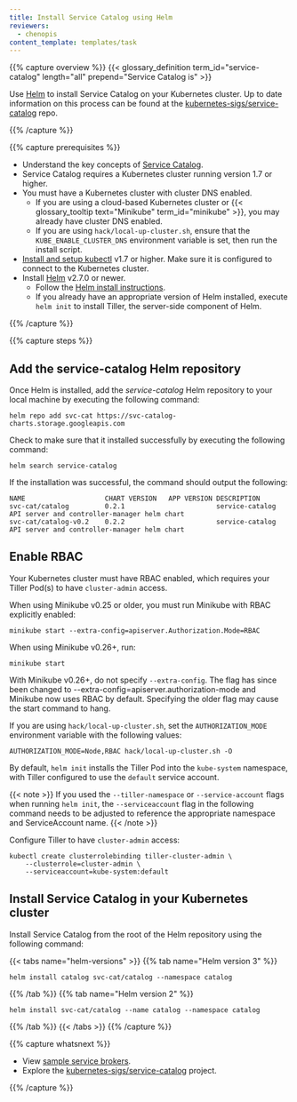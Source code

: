 ```yaml
---
title: Install Service Catalog using Helm
reviewers:
  - chenopis
content_template: templates/task
---
```


{{% capture overview %}}
{{< glossary_definition term_id="service-catalog" length="all" prepend="Service Catalog is" >}}

Use [Helm](https://helm.sh/) to install Service Catalog on your Kubernetes
cluster. Up to date information on this process can be found at the
[kubernetes-sigs/service-catalog](https://github.com/kubernetes-sigs/service-catalog/blob/master/docs/install.md)
repo.

{{% /capture %}}

{{% capture prerequisites %}}

- Understand the key concepts of
  [Service Catalog](/docs/concepts/service-catalog/).
- Service Catalog requires a Kubernetes cluster running version 1.7 or higher.
- You must have a Kubernetes cluster with cluster DNS enabled.
  - If you are using a cloud-based Kubernetes cluster or
    {{< glossary_tooltip text="Minikube" term_id="minikube" >}}, you may already
    have cluster DNS enabled.
  - If you are using `hack/local-up-cluster.sh`, ensure that the
    `KUBE_ENABLE_CLUSTER_DNS` environment variable is set, then run the install
    script.
- [Install and setup kubectl](/docs/tasks/tools/install-kubectl/) v1.7 or
  higher. Make sure it is configured to connect to the Kubernetes cluster.
- Install [Helm](https://helm.sh/) v2.7.0 or newer.
  - Follow the [Helm install instructions](https://helm.sh/docs/intro/install/).
  - If you already have an appropriate version of Helm installed, execute
    `helm init` to install Tiller, the server-side component of Helm.

{{% /capture %}}

{{% capture steps %}}

## Add the service-catalog Helm repository

Once Helm is installed, add the _service-catalog_ Helm repository to your local
machine by executing the following command:

```shell
helm repo add svc-cat https://svc-catalog-charts.storage.googleapis.com
```

Check to make sure that it installed successfully by executing the following
command:

```shell
helm search service-catalog
```

If the installation was successful, the command should output the following:

```
NAME                	CHART VERSION	APP VERSION	DESCRIPTION
svc-cat/catalog     	0.2.1        	           	service-catalog API server and controller-manager helm chart
svc-cat/catalog-v0.2	0.2.2        	           	service-catalog API server and controller-manager helm chart
```

## Enable RBAC

Your Kubernetes cluster must have RBAC enabled, which requires your Tiller
Pod(s) to have `cluster-admin` access.

When using Minikube v0.25 or older, you must run Minikube with RBAC explicitly
enabled:

```shell
minikube start --extra-config=apiserver.Authorization.Mode=RBAC
```

When using Minikube v0.26+, run:

```shell
minikube start
```

With Minikube v0.26+, do not specify `--extra-config`. The flag has since been
changed to --extra-config=apiserver.authorization-mode and Minikube now uses
RBAC by default. Specifying the older flag may cause the start command to hang.

If you are using `hack/local-up-cluster.sh`, set the `AUTHORIZATION_MODE`
environment variable with the following values:

```
AUTHORIZATION_MODE=Node,RBAC hack/local-up-cluster.sh -O
```

By default, `helm init` installs the Tiller Pod into the `kube-system`
namespace, with Tiller configured to use the `default` service account.

{{< note >}} If you used the `--tiller-namespace` or `--service-account` flags
when running `helm init`, the `--serviceaccount` flag in the following command
needs to be adjusted to reference the appropriate namespace and ServiceAccount
name. {{< /note >}}

Configure Tiller to have `cluster-admin` access:

```shell
kubectl create clusterrolebinding tiller-cluster-admin \
    --clusterrole=cluster-admin \
    --serviceaccount=kube-system:default
```

## Install Service Catalog in your Kubernetes cluster

Install Service Catalog from the root of the Helm repository using the following
command:

{{< tabs name="helm-versions" >}} {{% tab name="Helm version 3" %}}

```shell
helm install catalog svc-cat/catalog --namespace catalog
```

{{% /tab %}} {{% tab name="Helm version 2" %}}

```shell
helm install svc-cat/catalog --name catalog --namespace catalog
```

{{% /tab %}} {{< /tabs >}} {{% /capture %}}

{{% capture whatsnext %}}

- View
  [sample service brokers](https://github.com/openservicebrokerapi/servicebroker/blob/master/gettingStarted.md#sample-service-brokers).
- Explore the
  [kubernetes-sigs/service-catalog](https://github.com/kubernetes-sigs/service-catalog)
  project.

{{% /capture %}}
